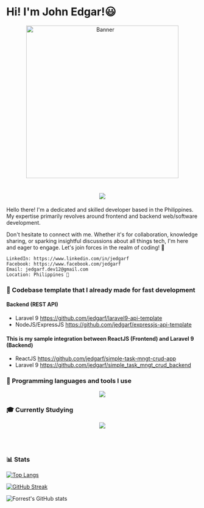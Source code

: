 #  Hi! I'm John Edgar!😃

<div align="center">
  <img src="https://media.giphy.com/media/aNqEFrYVnsS52/giphy.gif" alt="Banner" width="400" />
</div>

<h1 align="center">
  <a href="https://git.io/typing-svg">
    <img src="https://readme-typing-svg.herokuapp.com/?font=roboto&duration=4500&center=true&vCenter=true&width=550&lines=Hi!;I'm+John+Edgar!;I+code+for+fun;Nice+to+meet+you+%3A)&size=30">
  </a>
</h1>

Hello there! I'm a dedicated and skilled developer based in the Philippines. My expertise primarily revolves around frontend and backend web/software development.

Don't hesitate to connect with me. Whether it's for collaboration, knowledge sharing, or sparking insightful discussions about all things tech, I'm here and eager to engage. Let's join forces in the realm of coding! 🚀

    LinkedIn: https://www.linkedin.com/in/jedgarf
    Facebook: https://www.facebook.com/jedgarf
    Email: jedgarf.dev12@gmail.com
    Location: Philippines 🌴

### 🧰 Codebase template that I already made for fast development

#### Backend (REST API)

- Laravel 9 <a href="https://github.com/jedgarf/laravel9-api-template">https://github.com/jedgarf/laravel9-api-template</a>
- NodeJS/ExpressJS <a href="https://github.com/jedgarf/expressjs-api-template">https://github.com/jedgarf/expressjs-api-template</a>

#### This is my sample integration between ReactJS (Frontend) and Laravel 9 (Backend)
- ReactJS <a href="https://github.com/jedgarf/simple-task-mngt-crud-app">https://github.com/jedgarf/simple-task-mngt-crud-app</a>
- Laravel 9 <a href="https://github.com/jedgarf/simple_task_mngt_crud_backend">https://github.com/jedgarf/simple_task_mngt_crud_backend</a>

### 🧰 Programming languages and tools I use

<p align="center">
  <a href="https://skillicons.dev">
    <img src="https://skillicons.dev/icons?i=php,laravel,javascript,jquery,react,nodejs,expressjs,mysql,postgresql,mongodb,sqlite,git,github,postman,linux,vscode,typescript" />
  </a>
</p>

### 🎓 Currently Studying

<p align="center">
  <a href="https://skillicons.dev">
    <img src="https://skillicons.dev/icons?i=flutter,docker,jenkins" />
  </a>
</p>

<br />

#
### 📊 Stats
[![Top Langs](https://github-readme-stats.vercel.app/api/top-langs/?username=jedgarf&layout=compact)](https://github.com/anuraghazra/github-readme-stats)

[![GitHub Streak](https://streak-stats.demolab.com?user=jedgarf&theme=dark&hide_border=true)](https://git.io/streak-stats)

![Forrest's GitHub stats](https://github-readme-stats.vercel.app/api?username=jedgarf&show_icons=true&theme=dark&hide_border=true)
